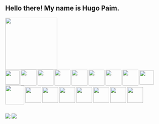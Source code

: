 ## Hello there! My name is Hugo Paim.

<link rel="stylesheet" href="https://cdn.jsdelivr.net/gh/devicons/devicon@v2.15.1/devicon.min.css">

<div style="display: inline_block">
<img height="165" img src="https://github-readme-stats-git-masterrstaa-rickstaa.vercel.app/api?username=hugpaim&&show_icons=true&theme=dracula"/>
</div>
  
<div style="display: inline_block">
<img align="center" heigth="45" width="45" src="https://cdn.jsdelivr.net/gh/devicons/devicon/icons/javascript/javascript-original.svg" />
<img align="center" heigth="50" width="50" src="https://cdn.jsdelivr.net/gh/devicons/devicon/icons/css3/css3-original-wordmark.svg" />
<img align="center" heigth="50" width="50" src="https://cdn.jsdelivr.net/gh/devicons/devicon/icons/html5/html5-original-wordmark.svg" />
<img align="center" heigth="50" width="50" src="https://cdn.jsdelivr.net/gh/devicons/devicon/icons/react/react-original-wordmark.svg" />
<img align="center" heigth="50" width="50" src="https://cdn.jsdelivr.net/gh/devicons/devicon/icons/react/react-original.svg" />
<img align="center" heigth="50" width="50" src="https://cdn.jsdelivr.net/gh/devicons/devicon/icons/bootstrap/bootstrap-original.svg" />
<img align="center" heigth="50" width="50" src="https://cdn.jsdelivr.net/gh/devicons/devicon/icons/nodejs/nodejs-original.svg" />
<img align="center" heigth="50" width="50" src="https://cdn.jsdelivr.net/gh/devicons/devicon/icons/npm/npm-original-wordmark.svg" />
<img align="center" heigth="45" width="45" src="https://cdn.jsdelivr.net/gh/devicons/devicon/icons/git/git-original.svg" />
<img align="center" heigth="60" width="60" src="https://cdn.jsdelivr.net/gh/devicons/devicon/icons/mongodb/mongodb-original-wordmark.svg" />
<img align="center" heigth="50" width="50" src="https://cdn.jsdelivr.net/gh/devicons/devicon/icons/postgresql/postgresql-plain.svg" />     
<img align="center" heigth="50" width="50" src="https://cdn.jsdelivr.net/gh/devicons/devicon/icons/mysql/mysql-original.svg" />
<img align="center" heigth="50" width="50" src="https://cdn.jsdelivr.net/gh/devicons/devicon/icons/python/python-original-wordmark.svg" />
<img align="center" heigth="50" width="50" src="https://cdn.jsdelivr.net/gh/devicons/devicon/icons/r/r-original.svg" />      
<img align="center" heigth="50" width="50" src="https://cdn.jsdelivr.net/gh/devicons/devicon/icons/numpy/numpy-original.svg" />      
<img align="center" heigth="50" width="50" src="https://cdn.jsdelivr.net/gh/devicons/devicon/icons/pandas/pandas-original.svg" />    
<img align="center" heigth="50" width="50" src="https://cdn.jsdelivr.net/gh/devicons/devicon/icons/tensorflow/tensorflow-original.svg" />
</div>

##

<a href="https://www.linkedin.com/in/hugo-paim-244012108/"/><img src="https://img.shields.io/badge/LinkedIn-0077B5?style=for-the-badge&logo=linkedin&logoColor=white"></a>
<a href="mailto:hugocdz@hotmail.com"><img src="https://img.shields.io/badge/Gmail-D14836?style=for-the-badge&logo=gmail&logoColor=white"/></a>
